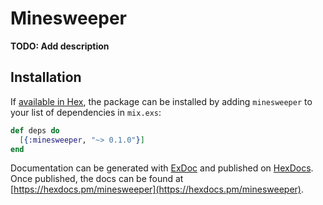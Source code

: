 # Minesweeper

**TODO: Add description**

## Installation

If [available in Hex](https://hex.pm/docs/publish), the package can be installed
by adding `minesweeper` to your list of dependencies in `mix.exs`:

```elixir
def deps do
  [{:minesweeper, "~> 0.1.0"}]
end
```

Documentation can be generated with [ExDoc](https://github.com/elixir-lang/ex_doc)
and published on [HexDocs](https://hexdocs.pm). Once published, the docs can
be found at [https://hexdocs.pm/minesweeper](https://hexdocs.pm/minesweeper).

